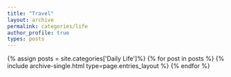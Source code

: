```yaml
---
title: "Travel"
layout: archive
permalink: categories/life
author_profile: true
types: posts
---
```


{% assign posts = site.categories['Daily Life']%}
{% for post in posts %} 
  {% include archive-single.html type=page.entries_layout %} 
{% endfor %}
